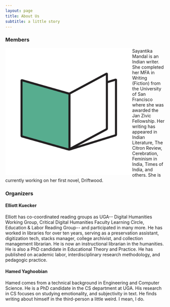 ```yaml
---
layout: page
title: About Us
subtitle: a little story
---
```


### Members
<img align="left" src="/assets/img/logo.png" width="400">
Sayantika Mandal is an Indian writer. She completed her MFA in Writing (Fiction) from the University of San Francisco where she was awarded the Jan Zivic Fellowship. Her writing has appeared in Indian Literature, The Citron Review, Cerebration, Feminism in India, Times of India, and others. She is currently working on her first novel, Driftwood.

### Organizers
#### Elliott Kuecker
Elliott has co-coordinated reading groups as UGA-- Digital Humanities Working Group, Critical Digital Humanities Faculty Learning Circle, Education & Labor Reading Group-- and participated in many more. He has worked in libraries for over ten years, serving as a preservation assistant, digitization tech, stacks manager, college archivist, and collection management librarian. He is now an instructional librarian in the humanities. He is also a PhD candidate in Educational Theory and Practice. He has published on academic labor, interdisciplinary research methodology, and pedagogic practice. 

#### Hamed Yaghoobian
Hamed comes from a technical background in Engineering and Computer Science. He is a PhD candidate in the CS department at UGA. His research in CS focuses on studying emotionality, and subjectivity in text. He finds writing about himself in the third-person a little weird. I mean, I do.

